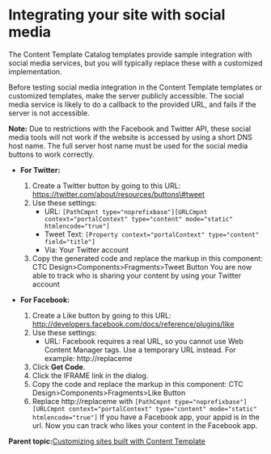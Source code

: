 # Integrating your site with social media

The Content Template Catalog templates provide sample integration with social media services, but you will typically replace these with a customized implementation.

Before testing social media integration in the Content Template templates or customized templates, make the server publicly accessible. The social media service is likely to do a callback to the provided URL, and fails if the server is not accessible.

**Note:** Due to restrictions with the Facebook and Twitter API, these social media tools will not work if the website is accessed by using a short DNS host name. The full server host name must be used for the social media buttons to work correctly.

-   **For Twitter:**

    1.  Create a Twitter button by going to this URL: https://twitter.com/about/resources/buttons\#tweet
    2.  Use these settings:
        -   URL: `[PathCmpnt type="noprefixbase"][URLCmpnt context="portalContext" type="content" mode="static" htmlencode="true"]`
        -   Tweet Text: `[Property context="portalContext" type="content" field="title"]`
        -   Via: Your Twitter account
    3.  Copy the generated code and replace the markup in this component: CTC Design\>Components\>Fragments\>Tweet Button
    You are now able to track who is sharing your content by using your Twitter account

-   **For Facebook:**

    1.  Create a Like button by going to this URL: http://developers.facebook.com/docs/reference/plugins/like
    2.  Use these settings:
        -   URL: Facebook requires a real URL, so you cannot use Web Content Manager tags. Use a temporary URL instead. For example: http://replaceme
    3.  Click **Get Code**.
    4.  Click the IFRAME link in the dialog.
    5.  Copy the code and replace the markup in this component: CTC Design\>Components\>Fragments\>Like Button
    6.  Replace http://replaceme with `[PathCmpnt type="noprefixbase"][URLCmpnt context="portalContext" type="content" mode="static" htmlencode="true"]`
    If you have a Facebook app, your appid is in the url. Now you can track who likes your content in the Facebook app.


**Parent topic:**[Customizing sites built with Content Template](../ctc/ctc_design_custom.md)

